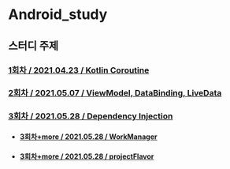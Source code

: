 # Android_study
## 스터디 주제
### [1회차 / 2021.04.23 / Kotlin Coroutine](https://github.com/leeHana21/Android_study/blob/main/kotlin_coroutine_organize.md)

### [2회차 / 2021.05.07 / ViewModel, DataBinding, LiveData](https://github.com/leeHana21/Android_study/blob/main/viewModel_dataBinding_liveData_organize.md)

### [3회차 / 2021.05.28 / Dependency Injection](https://github.com/leeHana21/Android_study/blob/main/dependency_injection_organize.md)
  * #### [3회차+more / 2021.05.28 / WorkManager](https://github.com/leeHana21/Android_study/blob/main/workManager_organize.md)
  * #### [3회차+more / 2021.05.28 / projectFlavor](https://github.com/leeHana21/Android_study/blob/main/android_flavor_organize.md)
